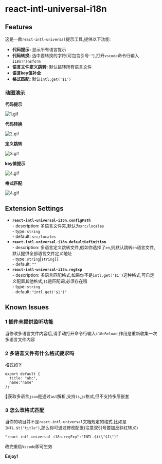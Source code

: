 # react-intl-universal-i18n

## Features

这是一款`react-intl-universal`提示工具,提供以下功能:
- **代码提示:** 显示所有语言提示
- **代码转换:** 选中要转换的字符(可包含引号`'"`),打开`vscode`命令行输入`i18nTransform`
- **语言文件定义跳转:** 默认跳转所有语言文件
- **语言key值补全**
- **格式匹配:** 默认`intl.get('$1')`

### 动图演示

**代码提示**

![1.gif](https://i.loli.net/2020/06/14/ksBrc8uFogleATD.gif)

**代码转换**

![2.gif](https://i.loli.net/2020/06/14/nFjxg2vu4KlD13G.gif)

**定义跳转**

![3.gif](https://i.loli.net/2020/06/14/5HDbklZNB73Cf1x.gif)

**key值提示**

![4.gif](https://i.loli.net/2020/06/14/G73tjRMUhyYZ4gz.gif)

**格式匹配**

![4.gif](https://i.loli.net/2020/06/16/I3A9J8VMqDbkNfZ.gif)

## Extension Settings

-  **`react-intl-universal-i18n.configPath`**  
         - description: 多语言文件夹,默认为`src/locales`  
         - type: `string`  
         - default: `src/locales`
- **`react-intl-universal-i18n.defaultDefinition`**  
        - description: 多语言定义跳转文件,假如你选择了`en`,则默认跳转`en`语言文件,默认提供全部语言文件定义地址  
        - type: `string`|`string[]`  
        - default: `""` 
- **`react-intl-universal-i18n.regExp`**    
        - description: 多语言匹配格式,如果你不是`intl.get('$1')`这种格式,可自定义配置其他格式,`$1`是匹配词,必须存在哦    
        - type: `string`     
        - default: `"intl.get('$1')"`    

## Known Issues

### 1 插件未提供监听功能

当修改多语言文件内容后,请手动打开命令行输入`i18nReload`,作用是重新收集一次多语言文件内容

### 2 多语言文件有什么格式要求吗

格式如下
```
export default {
  title: "abc",
  name:"name"
};
```
获取多语言`json`是通过`ast`解析,支持`ts`,`js`格式,但不支持多层嵌套

### 3 怎么改格式匹配

当你的项目并不是`react-intl-universal`文档规定的格式,比如是`INTL.$t("title")`,那么你可通过修改配置(注意双引号要加反斜杠转义)  
```
"react-intl-universal-i18n.regExp":"INTL.$t(\"$1\")"
```  
改完重启`Vscode`即可生效


**Enjoy!**
